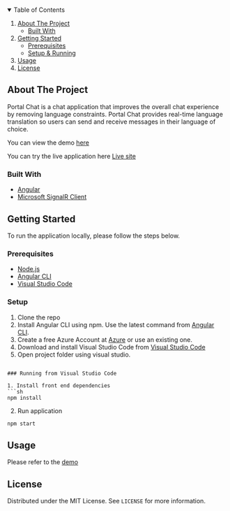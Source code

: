 <!--
*** Thanks for checking out the Best-README-Template. If you have a suggestion
*** that would make this better, please fork the repo and create a pull request
*** or simply open an issue with the tag "enhancement".
*** Thanks again! Now go create something AMAZING! :D
-->



<!-- PROJECT SHIELDS -->
<!--
*** I'm using markdown "reference style" links for readability.
*** Reference links are enclosed in brackets [ ] instead of parentheses ( ).
*** See the bottom of this document for the declaration of the reference variables
*** for contributors-url, forks-url, etc. This is an optional, concise syntax you may use.
*** https://www.markdownguide.org/basic-syntax/#reference-style-links
-->

<!-- PROJECT LOGO -->
<br />
<p align="center">
<!-- TABLE OF CONTENTS -->
<details open="open">
  <summary>Table of Contents</summary>
  <ol>
    <li>
      <a href="#about-the-project">About The Project</a>
      <ul>
        <li><a href="#built-with">Built With</a></li>
      </ul>
    </li>
    <li>
      <a href="#getting-started">Getting Started</a>
      <ul>
        <li><a href="#prerequisites">Prerequisites</a></li>
      </ul>
      <ul>
        <li><a href="#setup">Setup & Running</a></li>
      </ul>
    </li>
    <li><a href="#usage">Usage</a></li>
    <li><a href="#license">License</a></li>
  </ol>
</details>



<!-- ABOUT THE PROJECT -->
## About The Project
Portal Chat is a chat application that improves the overall chat experience by removing language constraints. Portal Chat provides real-time language translation so users can send and receive messages in their language of choice. 


You can view the demo [here]()

You can try the live application here [Live site](https://ashy-bay-0f647ba03.azurestaticapps.net)
### Built With
* [Angular](https://angular.io/)
* [Microsoft SignalR Client](https://www.npmjs.com/package/@microsoft/signalr)


<!-- GETTING STARTED -->
## Getting Started

To run the application locally, please follow the steps below.

### Prerequisites

* [Node.js](https://nodejs.org/)
* [Angular CLI](https://cli.angular.io/)
* [Visual Studio Code](https://code.visualstudio.com/)


### Setup

1. Clone the repo 
2. Install Angular CLI using npm. Use the latest command from [Angular CLI](https://cli.angular.io/).
3. Create a free Azure Account at [Azure](https://azure.microsoft.com/) or use an existing one. 
4. Download and install Visual Studio Code from [Visual Studio Code](https://code.visualstudio.com/)
5. Open project folder using visual studio.
```

### Running from Visual Studio Code

1. Install front end dependencies 
```sh
npm install
```

2. Run application 
 ```sh
npm start
```
<!-- USAGE EXAMPLES -->
## Usage

Please refer to the [demo]()

<!-- LICENSE -->
## License

Distributed under the MIT License. See `LICENSE` for more information.

